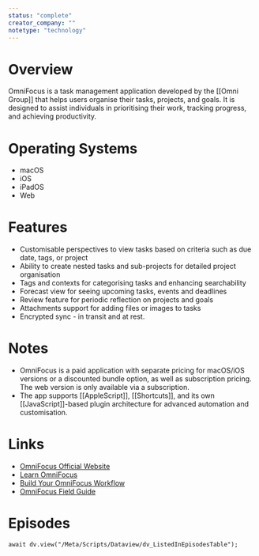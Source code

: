```yaml
---
status: "complete"
creator_company: ""
notetype: "technology"
---
```


# Overview  
OmniFocus is a task management application developed by the [[Omni Group]] that helps users organise their tasks, projects, and goals. It is designed to assist individuals in prioritising their work, tracking progress, and achieving productivity.

# Operating Systems  
- macOS
- iOS
- iPadOS
- Web

# Features  
- Customisable perspectives to view tasks based on criteria such as due date, tags, or project
- Ability to create nested tasks and sub-projects for detailed project organisation
- Tags and contexts for categorising tasks and enhancing searchability
- Forecast view for seeing upcoming tasks, events and deadlines
- Review feature for periodic reflection on projects and goals
- Attachments support for adding files or images to tasks
- Encrypted sync - in transit and at rest.

# Notes  
- OmniFocus is a paid application with separate pricing for macOS/iOS versions or a discounted bundle option, as well as subscription pricing. The web version is only available via a subscription.
- The app supports [[AppleScript]], [[Shortcuts]], and its own [[JavaScript]]-based plugin architecture for advanced automation and customisation.

# Links  
- [OmniFocus Official Website](https://www.omnigroup.com/omnifocus/)
- [Learn OmniFocus](https://learnomnifocus.com)
- [Build Your OmniFocus Workflow](https://omnifocusbook.com/home/)
- [OmniFocus Field Guide](https://learn.macsparky.com/p/omnifocus)


# Episodes
```dataviewjs
await dv.view("/Meta/Scripts/Dataview/dv_ListedInEpisodesTable");
```
